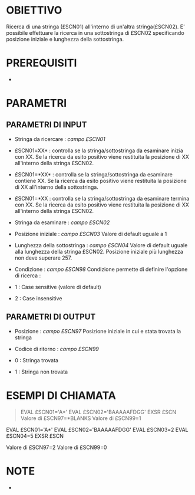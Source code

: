 # OBIETTIVO
Ricerca di una stringa (£SCN01) all'interno di un'altra stringa(£SCN02). E' possibile effettuare la ricerca in una sottostringa di £SCN02 specificando posizione iniziale e lunghezza della sottostringa.
# PREREQUISITI
-
# PARAMETRI
## PARAMETRI DI INPUT
- Stringa da ricercare :  _campo £SCN01_

- £SCN01=XX\* :  controlla se la stringa/sottostringa da esaminare inizia con XX. Se la ricerca da esito positivo viene restituita la posizione di XX all'interno della stringa £SCN02.
- £SCN01=\*XX\* :  controlla se la stringa/sottostringa da esaminare contiene XX. Se la ricerca da esito positivo viene restituita la posizione di XX all'interno della sottostringa.
- £SCN01=\*XX :  controlla se la stringa/sottostringa da esaminare termina con XX. Se la ricerca da esito positivo viene restituita la posizione di XX all'interno della stringa £SCN02.

- Stringa da esaminare :  _campo £SCN02_

- Posizione iniziale :  _campo £SCN03_
Valore di default uguale a 1

- Lunghezza della sottostringa :  _campo £SCN04_
Valore di default uguale alla lunghezza della stringa £SCN02. Posizione iniziale più lunghezza non deve superare 257.

- Condizione :  _campo £SCN98_
Condizione permette di definire l'opzione di ricerca : 

- 1 :  Case sensitive (valore di default)
- 2 :  Case insensitive

## PARAMETRI DI OUTPUT
- Posizione :  _campo £SCN97_
Posizione iniziale in cui e stata trovata la stringa

- Codice di ritorno :  _campo £SCN99_

- 0 :  Stringa trovata
- 1 :  Stringa non trovata

# ESEMPI DI CHIAMATA
>EVAL      £SCN01='A\*'
EVAL      £SCN02='BAAAAAFDGG'
EXSR      £SCN
Valore di £SCN97=\*BLANKS
Valore di £SCN99=1

EVAL      £SCN01='A\*'
EVAL      £SCN02='BAAAAAFDGG'
EVAL      £SCN03=2
EVAL      £SCN04=5
EXSR      £SCN

Valore di £SCN97=2
Valore di £SCN99=0

# NOTE
-
